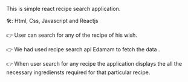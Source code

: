 
This is simple react recipe search application.

🛠: Html, Css, Javascript and Reactjs

👉 User can search for any of the recipe of his wish.

👉 We had used recipe search api Edamam to fetch the data .

👉 When user search for any recipe the application displays the all the necessary ingrediensts required for that particular recipe. 
